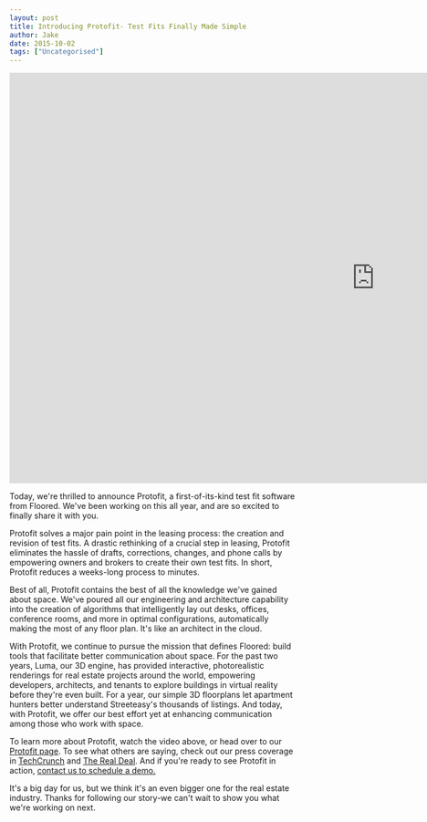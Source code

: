 ```yaml
---
layout: post
title: Introducing Protofit- Test Fits Finally Made Simple
author: Jake
date: 2015-10-02
tags: ["Uncategorised"]
---
```


<iframe src="https://player.vimeo.com/video/138914937?wmode=opaque&api=1" width="1280" height="720" frameborder="0" title="Protofit" webkitallowfullscreen="" mozallowfullscreen="" allowfullscreen=""></iframe>

Today, we're thrilled to announce Protofit, a first-of-its-kind test fit software from Floored. We've been working on this all year, and are so excited to finally share it with you.

Protofit solves a major pain point in the leasing process: the creation and revision of test fits. A drastic rethinking of a crucial step in leasing, Protofit eliminates the hassle of drafts, corrections, changes, and phone calls by empowering owners and brokers to create their own test fits. In short, Protofit reduces a weeks-long process to minutes.

Best of all, Protofit contains the best of all the knowledge we've gained about space. We've poured all our engineering and architecture capability into the creation of algorithms that intelligently lay out desks, offices, conference rooms, and more in optimal configurations, automatically making the most of any floor plan. It's like an architect in the cloud.

With Protofit, we continue to pursue the mission that defines Floored: build tools that facilitate better communication about space. For the past two years, Luma, our 3D engine, has provided interactive, photorealistic renderings for real estate projects around the world, empowering developers, architects, and tenants to explore buildings in virtual reality before they're even built. For a year, our simple 3D floorplans let apartment hunters better understand Streeteasy's thousands of listings. And today, with Protofit, we offer our best effort yet at enhancing communication among those who work with space.

To learn more about Protofit, watch the video above, or head over to our [Protofit page](/protofit). To see what others are saying, check out our press coverage in [TechCrunch](http://www.techcrunch.com/2015/09/28/floored-launches-protofit-a-space-layout-service-that-makes-test-fits-suck-less/) and [The Real Deal](http://www.therealdeal.com/blog/2015/09/28/floored-hopes-to-cut-architects-out-of-floor-plans/). And if you're ready to see Protofit in action, [contact us to schedule a demo.](/hire-us)

It's a big day for us, but we think it's an even bigger one for the real estate industry. Thanks for following our story-we can't wait to show you what we're working on next.
